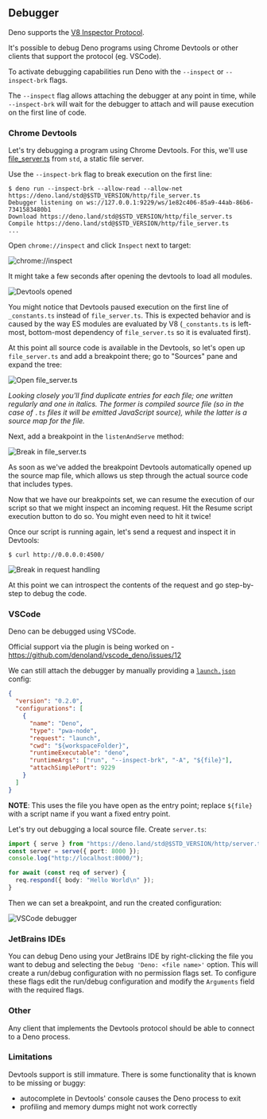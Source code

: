 ## Debugger

Deno supports the [V8 Inspector Protocol](https://v8.dev/docs/inspector).

It's possible to debug Deno programs using Chrome Devtools or other clients that
support the protocol (eg. VSCode).

To activate debugging capabilities run Deno with the `--inspect` or
`--inspect-brk` flags.

The `--inspect` flag allows attaching the debugger at any point in time, while
`--inspect-brk` will wait for the debugger to attach and will pause execution on
the first line of code.

### Chrome Devtools

Let's try debugging a program using Chrome Devtools. For this, we'll use
[file_server.ts](https://deno.land/std@$STD_VERSION/http/file_server.ts) from
`std`, a static file server.

Use the `--inspect-brk` flag to break execution on the first line:

```shell
$ deno run --inspect-brk --allow-read --allow-net https://deno.land/std@$STD_VERSION/http/file_server.ts
Debugger listening on ws://127.0.0.1:9229/ws/1e82c406-85a9-44ab-86b6-7341583480b1
Download https://deno.land/std@$STD_VERSION/http/file_server.ts
Compile https://deno.land/std@$STD_VERSION/http/file_server.ts
...
```

Open `chrome://inspect` and click `Inspect` next to target:

![chrome://inspect](../images/debugger1.jpg)

It might take a few seconds after opening the devtools to load all modules.

![Devtools opened](../images/debugger2.jpg)

You might notice that Devtools paused execution on the first line of
`_constants.ts` instead of `file_server.ts`. This is expected behavior and is
caused by the way ES modules are evaluated by V8 (`_constants.ts` is left-most,
bottom-most dependency of `file_server.ts` so it is evaluated first).

At this point all source code is available in the Devtools, so let's open up
`file_server.ts` and add a breakpoint there; go to "Sources" pane and expand the
tree:

![Open file_server.ts](../images/debugger3.jpg)

_Looking closely you'll find duplicate entries for each file; one written
regularly and one in italics. The former is compiled source file (so in the case
of `.ts` files it will be emitted JavaScript source), while the latter is a
source map for the file._

Next, add a breakpoint in the `listenAndServe` method:

![Break in file_server.ts](../images/debugger4.jpg)

As soon as we've added the breakpoint Devtools automatically opened up the
source map file, which allows us step through the actual source code that
includes types.

Now that we have our breakpoints set, we can resume the execution of our script
so that we might inspect an incoming request. Hit the Resume script execution
button to do so. You might even need to hit it twice!

Once our script is running again, let's send a request and inspect it in
Devtools:

```
$ curl http://0.0.0.0:4500/
```

![Break in request handling](../images/debugger5.jpg)

At this point we can introspect the contents of the request and go step-by-step
to debug the code.

### VSCode

Deno can be debugged using VSCode.

Official support via the plugin is being worked on -
https://github.com/denoland/vscode_deno/issues/12

We can still attach the debugger by manually providing a
[`launch.json`](https://code.visualstudio.com/docs/editor/debugging#_launch-configurations)
config:

```json
{
  "version": "0.2.0",
  "configurations": [
    {
      "name": "Deno",
      "type": "pwa-node",
      "request": "launch",
      "cwd": "${workspaceFolder}",
      "runtimeExecutable": "deno",
      "runtimeArgs": ["run", "--inspect-brk", "-A", "${file}"],
      "attachSimplePort": 9229
    }
  ]
}
```

**NOTE**: This uses the file you have open as the entry point; replace `${file}`
with a script name if you want a fixed entry point.

Let's try out debugging a local source file. Create `server.ts`:

```ts
import { serve } from "https://deno.land/std@$STD_VERSION/http/server.ts";
const server = serve({ port: 8000 });
console.log("http://localhost:8000/");

for await (const req of server) {
  req.respond({ body: "Hello World\n" });
}
```

Then we can set a breakpoint, and run the created configuration:

![VSCode debugger](../images/debugger7.jpg)

### JetBrains IDEs

You can debug Deno using your JetBrains IDE by right-clicking the file you want
to debug and selecting the `Debug 'Deno: <file name>'` option. This will create
a run/debug configuration with no permission flags set. To configure these flags
edit the run/debug configuration and modify the `Arguments` field with the
required flags.

### Other

Any client that implements the Devtools protocol should be able to connect to a
Deno process.

### Limitations

Devtools support is still immature. There is some functionality that is known to
be missing or buggy:

- autocomplete in Devtools' console causes the Deno process to exit
- profiling and memory dumps might not work correctly
